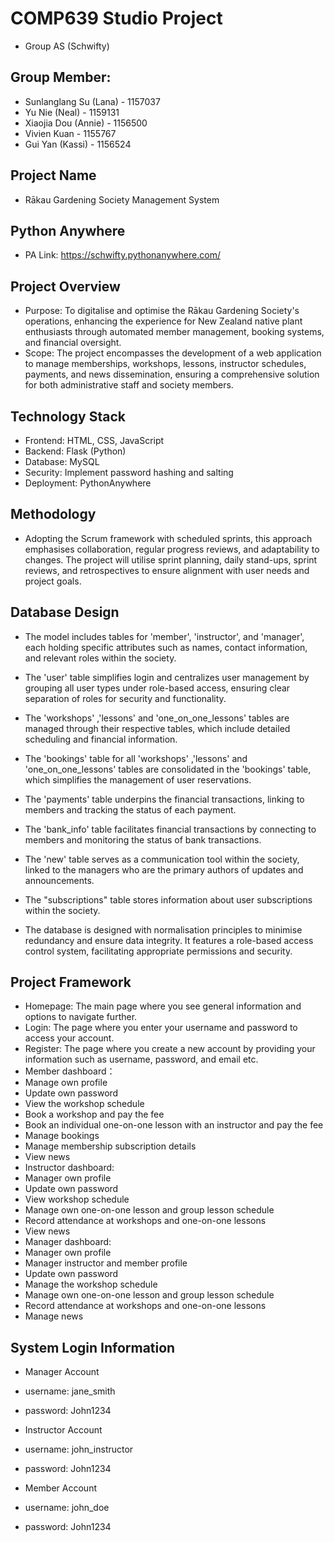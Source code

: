 # COMP639 Studio Project 
- Group AS (Schwifty) 

## Group Member:
- Sunlanglang Su (Lana) - 1157037 
- Yu Nie (Neal) - 1159131 
- Xiaojia Dou (Annie) - 1156500 
- Vivien Kuan - 1155767 
- Gui Yan (Kassi)  - 1156524

## Project Name
- Rākau Gardening Society Management System

## Python Anywhere
- PA Link: https://schwifty.pythonanywhere.com/

## Project Overview
- Purpose: To digitalise and optimise the Rākau Gardening Society's operations, enhancing the experience for New Zealand native plant enthusiasts through automated member management, booking systems, and financial oversight.
- Scope: The project encompasses the development of a web application to manage memberships, workshops, lessons, instructor schedules, payments, and news dissemination, ensuring a comprehensive solution for both administrative staff and society members.

## Technology Stack
- Frontend: HTML, CSS, JavaScript 
- Backend: Flask (Python) 
- Database: MySQL
- Security: Implement password hashing and salting 
- Deployment: PythonAnywhere

## Methodology
- Adopting the Scrum framework with scheduled sprints, this approach emphasises collaboration, regular progress reviews, and adaptability to changes. The project will utilise sprint planning, daily stand-ups, sprint reviews, and retrospectives to ensure alignment with user needs and project goals.

## Database Design
- The model includes tables for 'member', 'instructor', and 'manager', each holding specific attributes such as names, contact information, and relevant roles within the society.

- The 'user' table simplifies login and centralizes user management by grouping all user types under role-based access, ensuring clear separation of roles for security and functionality.

- The 'workshops' ,'lessons' and 'one_on_one_lessons' tables are managed through their respective tables, which include detailed scheduling and financial information. 

- The 'bookings' table for all 'workshops' ,'lessons' and 'one_on_one_lessons' tables are consolidated in the 'bookings' table, which simplifies the management of user reservations.

- The 'payments' table underpins the financial transactions, linking to members and tracking the status of each payment. 

- The 'bank_info' table facilitates financial transactions by connecting to members and monitoring the status of bank transactions.

- The 'new' table serves as a communication tool within the society, linked to the managers who are the primary authors of updates and announcements. 

- The "subscriptions" table stores information about user subscriptions within the society.

- The database is designed with normalisation principles to minimise redundancy and ensure data integrity. It features a role-based access control system, facilitating appropriate permissions and security.

## Project Framework
- Homepage: The main page where you see general information and options to navigate further.
- Login: The page where you enter your username and password to access your account.
- Register: The page where you create a new account by providing your information such as username, password, and email etc.
- Member dashboard：
 - Manage own profile
 - Update own password
 - View the workshop schedule
 - Book a workshop and pay the fee
 - Book an individual one-on-one lesson with an instructor and pay the fee
 - Manage bookings 
 - Manage membership subscription details
 - View news
- Instructor dashboard:
 - Manager own profile
 - Update own password
 - View workshop schedule
 - Manage own one-on-one lesson and group lesson schedule
 - Record attendance at workshops and one-on-one lessons
 - View news
- Manager dashboard:
 - Manager own profile
 - Manager instructor and member profile
 - Update own password
 - Manage the workshop schedule
 - Manage own one-on-one lesson and group lesson schedule
 - Record attendance at workshops and one-on-one lessons
 - Manage news

## System Login Information
- Manager Account 
 - username: jane_smith
 - password: John1234

- Instructor Account
 - username: john_instructor
 - password: John1234

- Member Account
 - username: john_doe
 - password: John1234



